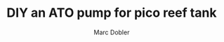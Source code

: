 ---
layout: layouts/post.njk
title: "DIY an ATO pump for pico reef tank"
excerpt: 
tags:
    - DIY
    - Reef tank
color: amber
author:
- Marc Dobler
meta: "DIY reef stuff"
---